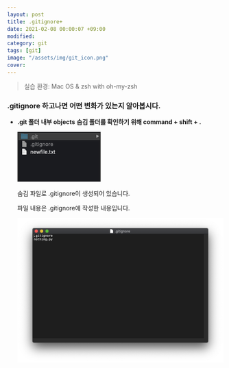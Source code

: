 ```yaml
---
layout: post
title: .gitignore+
date: 2021-02-08 00:00:07 +09:00
modified: 
category: git
tags: [git]
image: "/assets/img/git_icon.png"
cover: 
---
```


>실습 환경: Mac OS & zsh with oh-my-zsh

### .gitignore 하고나면 어떤 변화가 있는지 알아봅시다. 

- **.git 폴더 내부 objects**
    **숨김 폴더를 확인하기 위해 command + shift + .**

    ![git+ .gitignore_1](https://raw.githubusercontent.com/krispediadot/krispediadot.github.io/master/_posts/git/2020-02-08-git-.gitignore/git+_.gitignore_1.jpg)

    숨김 파일로 .gitignore이 생성되어 있습니다.<br>

    파일 내용은 .gitignore에 작성한 내용입니다. 
    

    ![git+ .gitignore_2](https://raw.githubusercontent.com/krispediadot/krispediadot.github.io/master/_posts/git/2020-02-08-git-.gitignore/git+_.gitignore_2.jpg)

    